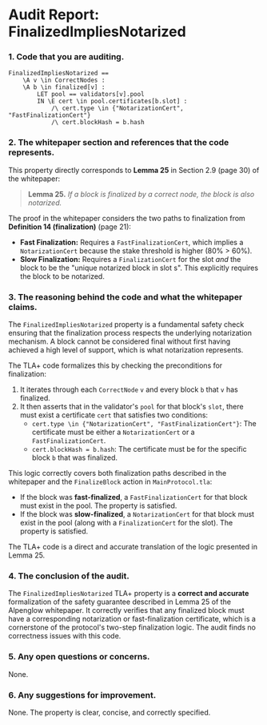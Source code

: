 # Audit Report: FinalizedImpliesNotarized

### 1. Code that you are auditing.
```tla
FinalizedImpliesNotarized ==
    \A v \in CorrectNodes :
    \A b \in finalized[v] :
        LET pool == validators[v].pool
        IN \E cert \in pool.certificates[b.slot] :
            /\ cert.type \in {"NotarizationCert", "FastFinalizationCert"}
            /\ cert.blockHash = b.hash
```

### 2. The whitepaper section and references that the code represents.

This property directly corresponds to **Lemma 25** in Section 2.9 (page 30) of the whitepaper:

> **Lemma 25.** *If a block is finalized by a correct node, the block is also notarized.*

The proof in the whitepaper considers the two paths to finalization from **Definition 14 (finalization)** (page 21):
*   **Fast Finalization:** Requires a `FastFinalizationCert`, which implies a `NotarizationCert` because the stake threshold is higher (80% > 60%).
*   **Slow Finalization:** Requires a `FinalizationCert` for the slot *and* the block to be the "unique notarized block in slot s". This explicitly requires the block to be notarized.

### 3. The reasoning behind the code and what the whitepaper claims.

The `FinalizedImpliesNotarized` property is a fundamental safety check ensuring that the finalization process respects the underlying notarization mechanism. A block cannot be considered final without first having achieved a high level of support, which is what notarization represents.

The TLA+ code formalizes this by checking the preconditions for finalization:
1.  It iterates through each `CorrectNode` `v` and every block `b` that `v` has finalized.
2.  It then asserts that in the validator's `pool` for that block's `slot`, there must exist a certificate `cert` that satisfies two conditions:
    *   `cert.type \in {"NotarizationCert", "FastFinalizationCert"}`: The certificate must be either a `NotarizationCert` or a `FastFinalizationCert`.
    *   `cert.blockHash = b.hash`: The certificate must be for the specific block `b` that was finalized.

This logic correctly covers both finalization paths described in the whitepaper and the `FinalizeBlock` action in `MainProtocol.tla`:
*   If the block was **fast-finalized**, a `FastFinalizationCert` for that block must exist in the pool. The property is satisfied.
*   If the block was **slow-finalized**, a `NotarizationCert` for that block must exist in the pool (along with a `FinalizationCert` for the slot). The property is satisfied.

The TLA+ code is a direct and accurate translation of the logic presented in Lemma 25.

### 4. The conclusion of the audit.

The `FinalizedImpliesNotarized` TLA+ property is a **correct and accurate** formalization of the safety guarantee described in Lemma 25 of the Alpenglow whitepaper. It correctly verifies that any finalized block must have a corresponding notarization or fast-finalization certificate, which is a cornerstone of the protocol's two-step finalization logic. The audit finds no correctness issues with this code.

### 5. Any open questions or concerns.

None.

### 6. Any suggestions for improvement.

None. The property is clear, concise, and correctly specified.